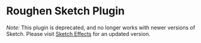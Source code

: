 # Roughen Sketch Plugin

*Note:* This plugin is deprecated, and no longer works with newer versions of Sketch. Please visit [Sketch Effects](https://github.com/starzonmyarmz/sketch-effects) for an updated version.

